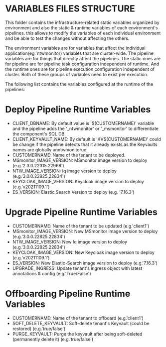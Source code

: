 # VARIABLES FILES STRUCTURE

This folder contains the infrastructure-related static variables organized by environment and also the static & runtime variables of each environment's pipelines. this allows to modify the variables of each individual environment and be able to test the changes without affecting the others.

The environment variables are for variables that affect the individual application(eg. ntwmonitor) variables that are cluster-wide. 
The pipeline variables are for things that directly affect the pipelines. The static ones are for pipeline are for pipeline task configuration independent of runtime. And the runtime ones are for pipeline execution configuration independent of cluster. Both of these groups of variables need to exist per execution.


The following list contains the variables configured at the runtime of the pipelines:

# Deploy Pipeline Runtime Variables

- CLIENT_DBNAME: By default value is '$(CUSTOMERNAME)' variable and the pipeline adds the '_ntwmonitor' or '_msmonitor' to differentiate the component's SQL DB.
- CLIENT_KEYVAULT_NAME: By default is 'KV$(CUSTOMERNAME)' could be change if the pipeline detects that it already exists as the Keyvaults names are globally unntwmonitorue.
- CUSTOMERNAME: Name of the tenant to be deployed.
- MSmonitor_IMAGE_VERSION: MSmonitor image version to deploy (e.g.'2.3.0.22315.22968')
- NTW_IMAGE_VERSION: Iq image version to deploy (e.g.'3.0.0.22825.22834')
- KEYCLOAK_IMAGE_VERSION: Keycloak image version to deploy (e.g.'v20211109.1')
- ES_VERSION: Elastic Search Version to deploy (e.g. '7.16.3')

# Upgrade Pipeline Runtime Variables

- CUSTOMERNAME: Name of the tenant to be updated (e.g.'client1')
- MSmonitor_IMAGE_VERSION: New MSmonitor image version to deploy (e.g.'3.0.0.22825.22834')
- NTW_IMAGE_VERSION: New Iq image version to deploy (e.g.'3.0.0.22825.22834')
- KEYCLOAK_IMAGE_VERSION: New Keycloak image version to deploy (e.g.'v20211109.1')
- ES_VERSION: New Elastic-Search image version to deploy (e.g.'7.16.3')
- UPGRADE_INGRESS: Update tenant's ingress object with latest annotations & config (e.g.'True/False')

# Offboarding Pipeline Runtime Variables

- CUSTOMERNAME: Name of the tenant to offboard (e.g.'client1')
- SOFT_DELETE_KEYVAULT: Soft-delete tenant's Keyvault (could be restored) (e.g.'true/false')
- PURGE_KEYVAULT: Purge the keyvault after being soft-deleted (permanently delete it) (e.g.'true/false')